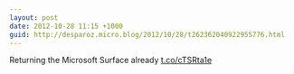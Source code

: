 ```yaml
---
layout: post
date: 2012-10-28 11:15 +1000
guid: http://desparoz.micro.blog/2012/10/28/t262362040922955776.html
---
```

Returning the Microsoft Surface already [t.co/cTSRta1e](http://t.co/cTSRta1e)

